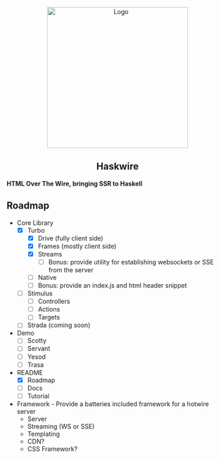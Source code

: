 <p align="center">
  <img src="https://user-images.githubusercontent.com/32466011/115424637-e1492680-a1cc-11eb-8b76-66bff0d9567e.png" alt="Logo" width="320" height="320">

  <h2 align="center">Haskwire</h2>
  <strong align="center">HTML Over The Wire, bringing SSR to Haskell</strong>
</p>

## Roadmap
  - Core Library
    - [x] Turbo
      - [x] Drive (fully client side)
      - [x] Frames (mostly client side)
      - [x] Streams
          - [ ] Bonus: provide utility for establishing websockets or SSE from the server
      - [ ] Native
      - [ ] Bonus: provide an index.js and html header snippet
    - [ ] Stimulus
      - [ ] Controllers
      - [ ] Actions
      - [ ] Targets
    - [ ] Strada (coming soon)
  - Demo
    - [ ] Scotty
    - [ ] Servant
    - [ ] Yesod
    - [ ] Trasa
  - README
    - [x] Roadmap
    - [ ] Docs
    - [ ] Tutorial
  - Framework - Provide a batteries included framework for a hotwire server
    - Server
    - Streaming (WS or SSE)
    - Templating
    - CDN?
    - CSS Framework?
